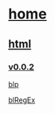 # [home](../..)

## [html](..)

### [v0.0.2](https://github.com/littleflute/blog/edit/master/html/tools/index.md)

[blp](blp) 

[blRegEx](blRegEx)

